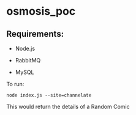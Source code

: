 # osmosis_poc
## Requirements:
 - Node.js

 - RabbitMQ

 - MySQL

To run:

    node index.js --site=channelate

This would return the details of a Random Comic
